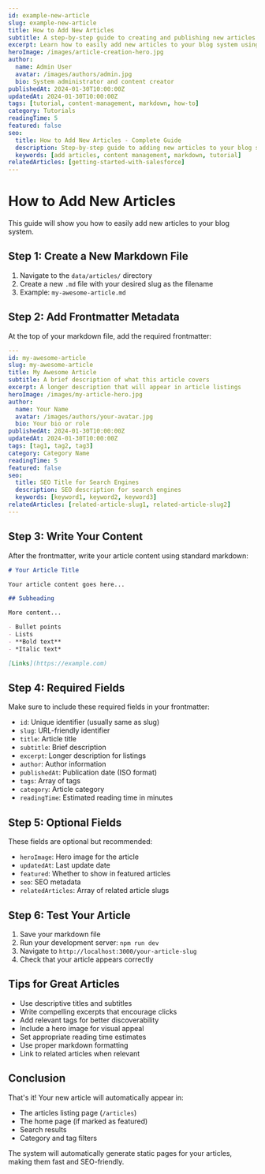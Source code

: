 ```yaml
---
id: example-new-article
slug: example-new-article
title: How to Add New Articles
subtitle: A step-by-step guide to creating and publishing new articles
excerpt: Learn how to easily add new articles to your blog system using markdown files and frontmatter metadata.
heroImage: /images/article-creation-hero.jpg
author:
  name: Admin User
  avatar: /images/authors/admin.jpg
  bio: System administrator and content creator
publishedAt: 2024-01-30T10:00:00Z
updatedAt: 2024-01-30T10:00:00Z
tags: [tutorial, content-management, markdown, how-to]
category: Tutorials
readingTime: 5
featured: false
seo:
  title: How to Add New Articles - Complete Guide
  description: Step-by-step guide to adding new articles to your blog system using markdown and frontmatter.
  keywords: [add articles, content management, markdown, tutorial]
relatedArticles: [getting-started-with-salesforce]
---
```


# How to Add New Articles

This guide will show you how to easily add new articles to your blog system.

## Step 1: Create a New Markdown File

1. Navigate to the `data/articles/` directory
2. Create a new `.md` file with your desired slug as the filename
3. Example: `my-awesome-article.md`

## Step 2: Add Frontmatter Metadata

At the top of your markdown file, add the required frontmatter:

```yaml
---
id: my-awesome-article
slug: my-awesome-article
title: My Awesome Article
subtitle: A brief description of what this article covers
excerpt: A longer description that will appear in article listings
heroImage: /images/my-article-hero.jpg
author:
  name: Your Name
  avatar: /images/authors/your-avatar.jpg
  bio: Your bio or role
publishedAt: 2024-01-30T10:00:00Z
updatedAt: 2024-01-30T10:00:00Z
tags: [tag1, tag2, tag3]
category: Category Name
readingTime: 5
featured: false
seo:
  title: SEO Title for Search Engines
  description: SEO description for search engines
  keywords: [keyword1, keyword2, keyword3]
relatedArticles: [related-article-slug1, related-article-slug2]
---
```

## Step 3: Write Your Content

After the frontmatter, write your article content using standard markdown:

```markdown
# Your Article Title

Your article content goes here...

## Subheading

More content...

- Bullet points
- Lists
- **Bold text**
- *Italic text*

[Links](https://example.com)
```

## Step 4: Required Fields

Make sure to include these required fields in your frontmatter:

- `id`: Unique identifier (usually same as slug)
- `slug`: URL-friendly identifier
- `title`: Article title
- `subtitle`: Brief description
- `excerpt`: Longer description for listings
- `author`: Author information
- `publishedAt`: Publication date (ISO format)
- `tags`: Array of tags
- `category`: Article category
- `readingTime`: Estimated reading time in minutes

## Step 5: Optional Fields

These fields are optional but recommended:

- `heroImage`: Hero image for the article
- `updatedAt`: Last update date
- `featured`: Whether to show in featured articles
- `seo`: SEO metadata
- `relatedArticles`: Array of related article slugs

## Step 6: Test Your Article

1. Save your markdown file
2. Run your development server: `npm run dev`
3. Navigate to `http://localhost:3000/your-article-slug`
4. Check that your article appears correctly

## Tips for Great Articles

- Use descriptive titles and subtitles
- Write compelling excerpts that encourage clicks
- Add relevant tags for better discoverability
- Include a hero image for visual appeal
- Set appropriate reading time estimates
- Use proper markdown formatting
- Link to related articles when relevant

## Conclusion

That's it! Your new article will automatically appear in:
- The articles listing page (`/articles`)
- The home page (if marked as featured)
- Search results
- Category and tag filters

The system will automatically generate static pages for your articles, making them fast and SEO-friendly.
